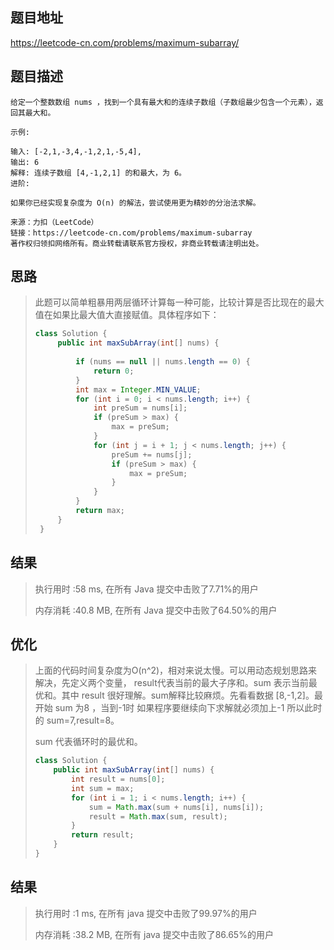 
## 题目地址
https://leetcode-cn.com/problems/maximum-subarray/

## 题目描述
```
给定一个整数数组 nums ，找到一个具有最大和的连续子数组（子数组最少包含一个元素），返回其最大和。

示例:

输入: [-2,1,-3,4,-1,2,1,-5,4],
输出: 6
解释: 连续子数组 [4,-1,2,1] 的和最大，为 6。
进阶:

如果你已经实现复杂度为 O(n) 的解法，尝试使用更为精妙的分治法求解。

来源：力扣（LeetCode）
链接：https://leetcode-cn.com/problems/maximum-subarray
著作权归领扣网络所有。商业转载请联系官方授权，非商业转载请注明出处。
```

## 思路

>   此题可以简单粗暴用两层循环计算每一种可能，比较计算是否比现在的最大值在如果比最大值大直接赋值。具体程序如下：
>
>   ```java
>   class Solution {
>        public int maxSubArray(int[] nums) {
>        
>            if (nums == null || nums.length == 0) {
>                return 0;
>            }
>            int max = Integer.MIN_VALUE;
>            for (int i = 0; i < nums.length; i++) {
>                int preSum = nums[i];
>                if (preSum > max) {
>                    max = preSum;
>                }
>                for (int j = i + 1; j < nums.length; j++) {
>                    preSum += nums[j];
>                    if (preSum > max) {
>                        max = preSum;
>                    }
>                }
>            }
>            return max;
>        }
>    }
>    ```
>    
>    

## 结果

> 执行用时 :58 ms, 在所有 Java 提交中击败了7.71%的用户
>
> 内存消耗 :40.8 MB, 在所有 Java 提交中击败了64.50%的用户

## 优化

> 上面的代码时间复杂度为O(n^2)，相对来说太慢。可以用动态规划思路来解决，先定义两个变量， result代表当前的最大子序和。sum 表示当前最优和。其中 result 很好理解。sum解释比较麻烦。先看看数据 [8,-1,2]。最开始 sum 为8 ，当到-1时 如果程序要继续向下求解就必须加上-1 所以此时的 sum=7,result=8。
>
> sum 代表循环时的最优和。
>
> ```java
> class Solution {
>     public int maxSubArray(int[] nums) {
>         int result = nums[0];
>         int sum = max;
>         for (int i = 1; i < nums.length; i++) {
>             sum = Math.max(sum + nums[i], nums[i]);
>             result = Math.max(sum, result);
>         }
>         return result;
>     }
> }
> 
> ```

## 结果

> 执行用时 :1 ms, 在所有 java 提交中击败了99.97%的用户
>
> 内存消耗 :38.2 MB, 在所有 java 提交中击败了86.65%的用户
